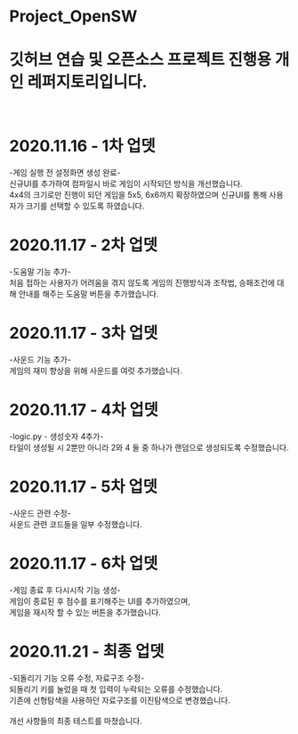 # Project_OpenSW
# 깃허브 연습 및 오픈소스 프로젝트 진행용 개인 레퍼지토리입니다.
<br>

# 2020.11.16 - 1차 업뎃
-게임 실행 전 설정화면 생성 완료-<br>
신규UI를 추가하여 컴파일시 바로 게임이 시작되던 방식을 개선했습니다.<br>
4x4의 크기로만 진행이 되던 게임을 5x5, 6x6까지 확장하였으며 신규UI를 통해 사용자가 크기를 선택할 수 있도록 하였습니다.

# 2020.11.17 - 2차 업뎃
-도움말 기능 추가-<br>
처음 접하는 사용자가 어려움을 겪지 않도록 게임의 진행방식과 조작법, 승패조건에 대해 안내를 해주는 도움말 버튼을 추가했습니다.<br>

# 2020.11.17 - 3차 업뎃
-사운드 기능 추가-<br>
게임의 재미 향상을 위해 사운드를 여럿 추가했습니다.

# 2020.11.17 - 4차 업뎃
-logic.py - 생성숫자 4추가-<br>
타일이 생성될 시 2뿐만 아니라 2와 4 둘 중 하나가 랜덤으로 생성되도록 수정했습니다.

# 2020.11.17 - 5차 업뎃
-사운드 관련 수정-<br>
사운드 관련 코드들을 일부 수정했습니다.

# 2020.11.17 - 6차 업뎃
-게임 종료 후 다시시작 기능 생성-<br>
게임이 종료된 후 점수를 표기해주는 UI를 추가하였으며,<br>
게임을 재시작 할 수 있는 버튼을 추가했습니다.

# 2020.11.21 - 최종 업뎃
-되돌리기 기능 오류 수정, 자료구조 수정-</br>
되돌리기 키를 눌렀을 때 첫 입력이 누락되는 오류를 수정했습니다.<br>
기존에 선형탐색을 사용하던 자료구조를 이진탐색으로 변경했습니다.<br>
<br>
개선 사항들의 최종 테스트를 마쳤습니다.
